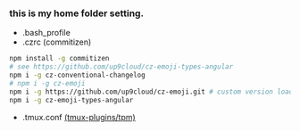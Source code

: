 ### this is my home folder setting.
- .bash_profile
- .czrc (commitizen)
```sh
npm install -g commitizen
# see https://github.com/up9cloud/cz-emoji-types-angular
npm i -g cz-conventional-changelog
# npm i -g cz-emoji
npm i -g https://github.com/up9cloud/cz-emoji.git # custom version load types by module name https://github.com/ngryman/cz-emoji/pull/16
npm i -g cz-emoji-types-angular
```
- .tmux.conf [(tmux-plugins/tpm)](https://github.com/tmux-plugins/tpm)
